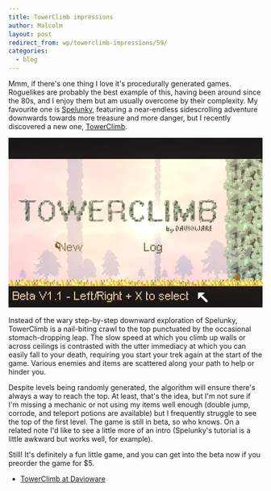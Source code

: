 ```yaml
---
title: TowerClimb impressions
author: Malcolm
layout: post
redirect_from: wp/towerclimb-impressions/59/
categories:
  - blog
---
```

Mmm, if there's one thing I love it's procedurally generated games. Roguelikes are probably the best example of this, having been around since the 80s, and I enjoy them but am usually overcome by their complexity. My favourite one is [Spelunky][1], featuring a near-endless sidescrolling adventure downwards towards more treasure and more danger, but I recently discovered a new one, [TowerClimb][2].

![TowerClimb](/assets/towerclimb.png)

Instead of the wary step-by-step downward exploration of Spelunky, TowerClimb is a nail-biting crawl to the top punctuated by the occasional stomach-dropping leap. The slow speed at which you climb up walls or across ceilings is contrasted with the utter immediacy at which you can easily fall to your death, requiring you start your trek again at the start of the game. Various enemies and items are scattered along your path to help or hinder you.

Despite levels being randomly generated, the algorithm will ensure there's always a way to reach the top. At least, that's the idea, but I'm not sure if I'm missing a mechanic or not using my items well enough (double jump, corrode, and teleport potions are available) but I frequently struggle to see the top of the first level. The game is still in beta, so who knows. On a related note I'd like to see a little more of an intro (Spelunky's tutorial is a little awkward but works well, for example).

Still! It's definitely a fun little game, and you can get into the beta now if you preorder the game for $5.

  * [TowerClimb at Davioware][2]

 [1]: http://spelunkyworld.com/original.html
 [2]: http://www.davioware.com/index.php?page=2